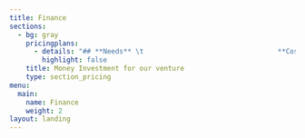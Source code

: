 ```yaml
---
title: Finance
sections:
  - bg: gray
    pricingplans:
      - details: "## **Needs** \t                                 **Cost**\n\nDevice Equipment (Laptop, Pc, Smartphone)        $5000 \r\n\nServer Hosting \t                                               $50 per month \r\n\nInternet Cost                                                          $100 per month \r\n\nSalary for employer’s   \t                                       $19 per hour (depends upon skills) \n\n\rAdvertising Cost \t                                               $400-600 \r\n\nOther expenses (Table, Air conditioner, Chairs)     $3000"
        highlight: false
    title: Money Investment for our venture
    type: section_pricing
menu:
  main:
    name: Finance
    weight: 2
layout: landing
---
```


